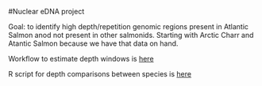 #Nuclear eDNA project

Goal: to identify high depth/repetition genomic regions present in Atlantic Salmon anod not present in other salmonids.
Starting with Arctic Charr and Atantic Salmon because we have that data on hand. 

Workflow to estimate depth windows is [here](https://github.com/TonyKess/nuclearEDNA/blob/main/depthestimation_workflow.md)

R script for depth comparisons between species is [here](https://github.com/TonyKess/nuclearEDNA/blob/main/salmon_charr_depthcompare.R)
 

